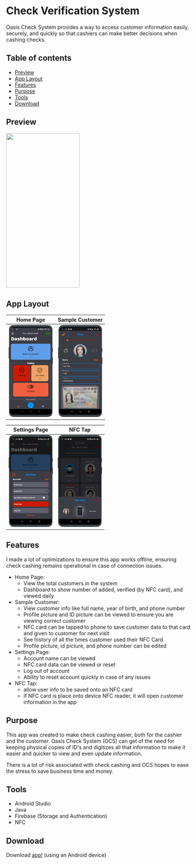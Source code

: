 # Check Verification System

Oasis Check System provides a way to access customer information easily, securely, and quickly so that cashiers can make better decisions when cashing checks.

## Table of contents
* [Preview](#preview)
* [App Layout](#app-layout)
* [Features](#features)
* [Purpose](#purpose)
* [Tools](#tools)
* [Download](#download)

## Preview

<img src="Screenshots/OCS_Gif.gif" width="200" height="420"/>

## App Layout

Home Page | Sample Customer 
:-------------------------:|:-------------------------:|
<img src="Screenshots/Regular%20Device/Screenshot_20220127-210113_oneplus-oneplus8pro-portrait.png" width="120" height="250"/> | <img src="Screenshots/Regular%20Device/Screenshot_20220127-210521_oneplus-oneplus8pro-portrait.png" width="120" height="250" /> 

Settings Page | NFC Tap
:-------------------------:|:-------------------------:|
<img src="Screenshots/Regular%20Device/Screenshot_20220127-210543_oneplus-oneplus8pro-portrait.png" width="120" height="250" /> | <img src="Screenshots/Regular%20Device/Screenshot_20220127-210525_oneplus-oneplus8pro-portrait.png" width="120" height="250" />

## Features

I made a lot of optimizations to ensure this app works offline, ensuring check cashing remains operational in case of connection issues.

* Home Page: 
  * View the total customers in the system
  * Dashboard to show number of added, verified (by NFC card), and viewed daily
* Sample Customer: 
  * View customer info like full name, year of birth, and phone number
  * Profile picture and ID picture can be viewed to ensure you are viewing correct customer
  * NFC card can be tapped to phone to save customer data to that card and given to customer for next visit
  * See history of all the times customer used their NFC Card
  * Profile picture, id picture, and phone number can be edited
* Settings Page: 
  * Account name can be viewed
  * NFC card data can be viewed or reset
  * Log out of account 
  * Ability to reset account quickly in case of any issues
* NFC Tap:
  * allow user info to be saved onto an NFC card
  * if NFC card is place onto device NFC reader, it will open customer information in the app

## Purpose
This app was created to make check cashing easier, both for the cashier and the customer. Oasis Check System (OCS) can get of the need for keeping physical copies of ID's and digitizes all that information to make it easier and quicker to view and even update information. 

There is a lot of risk associated with check cashing and OCS hopes to ease the stress to save business time and money.
	
## Tools
* Android Studio
* Java
* Firebase (Storage and Authentication)
* NFC

## Download

Download [app!](https://play.google.com/store/apps/details?id=com.akapps.check_verification_system) (using an Android device)
